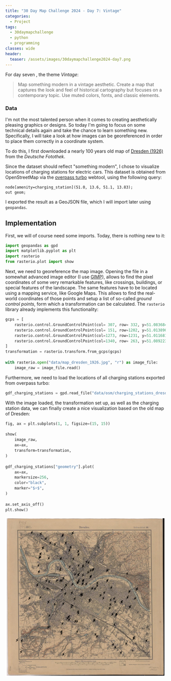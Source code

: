 ```yaml
---
title: "30 Day Map Challenge 2024 - Day 7: Vintage"
categories:
  - Project
tags:
  - 30daymapchallenge
  - python
  - programming
classes: wide
header:
  teaser: /assets/images/30daymapchallenge2024-day7.png
---
```


For day seven , the theme _Vintage_:
> Map something modern in a vintage aesthetic. Create a map that captures the look and feel of historical cartography but focuses on a contemporary topic. Use muted colors, fonts, and classic elements.

### Data
 
I'm not the most talented person when it comes to creating aesthetically pleasing graphics or designs.
So today I'm going to focus on some technical details again and take the chance to learn something new.
Specifically, I will take a look at how images can be georeferenced in order to place them correctly in a coordinate system.

To do this, I first downloaded a nearly 100 years old map of [Dresden (1926)](https://www.deutschefotothek.de/documents/obj/70302465/) from the _Deutsche Fotothek_.

Since the dataset should reflect "something modern", I chose to visualize locations of charging stations for electric cars.
This dataset is obtained from OpenStreetMap via the [overpass turbo](https://overpass-turbo.eu/) webtool, using the following query:
```
node[amenity=charging_station](51.0, 13.6, 51.1, 13.83);
out geom;
```

I exported the result as a GeoJSON file, which I will import later using `geopandas`.

## Implementation

First, we will of course need some imports.
Today, there is nothing new to it:


```python
import geopandas as gpd
import matplotlib.pyplot as plt
import rasterio
from rasterio.plot import show
```

Next, we need to georeference the map image.
Opening the file in a somewhat advanced image editor (I use [GIMP](https://www.gimp.org/)), allows to find the pixel coordinates of some very remarkable features, like crossings, buildings, or special features of the landscape.
The same features have to be located using a mapping service, like Google Maps.
This allows to find the real-world coordinates of those points and setup a list of so-called _ground control points_, form which a transformation can be calculated.
The `rasterio` library already implements this functionality:


```python
gcps = [
    rasterio.control.GroundControlPoint(col= 307, row= 332, y=51.08368419427998, x=13.686551101853567),
    rasterio.control.GroundControlPoint(col= 151, row=1202, y=51.01389086947117, x=13.665240136707837),
    rasterio.control.GroundControlPoint(col=1273, row=1231, y=51.01168185051654, x=13.808524372827599),
    rasterio.control.GroundControlPoint(col=1340, row= 263, y=51.08922315122832, x=13.818753999574017),
]
transformation = rasterio.transform.from_gcps(gcps)

with rasterio.open("data/map_dresden_1926.jpg", "r") as image_file:
    image_raw = image_file.read()
```

Furthermore, we need to load the locations of all charging stations exported from overpass turbo:


```python
gdf_charging_stations = gpd.read_file("data/osm/charging_stations_dresden.geojson")
```

With the image loaded, the transformation set up, as well as the charging station data, we can finally create a nice visualization based on the old map of Dresden:


```python
fig, ax = plt.subplots(1, 1, figsize=(15, 15))

show(
    image_raw,
    ax=ax,
    transform=transformation,
)

gdf_charging_stations["geometry"].plot(
    ax=ax,
    markersize=256,
    color="black",
    marker="$⚡$",
)

ax.set_axis_off()
plt.show()
```


    
![png](/assets/2024-11-07-30daymapchallenge-day07-vintage_files/2024-11-07-30daymapchallenge-day07-vintage_11_0.png)
    

